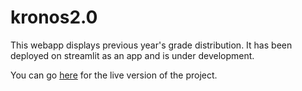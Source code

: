 # kronos2.0

This webapp displays previous year's grade distribution. It has been deployed on streamlit as an app and is under development.

You can go [here](https://share.streamlit.io/spookbite/kronos2.0/main/app.py) for the live version of the project.
